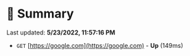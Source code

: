 # 📖 Summary
Last updated: **5/23/2022, 11:57:16 PM**

- `GET` [https://google.com](https://google.com) - **Up** (149ms)
